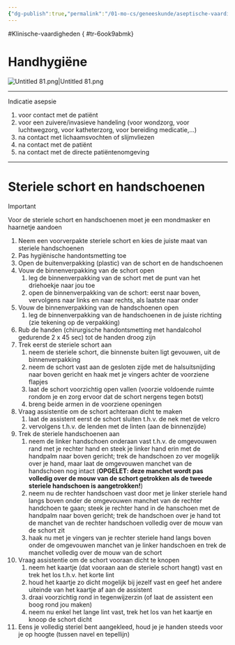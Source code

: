 ```yaml
---
{"dg-publish":true,"permalink":"/01-mo-cs/geneeskunde/aseptische-vaardigheden/","noteIcon":"","created":"2024-11-24T10:56:31.553+01:00","updated":"2024-12-29T13:58:43.575+01:00"}
---
```


#Klinische-vaardigheden
{ #tr-6ook9abmk}


# Handhygiëne 

![Untitled 81.png|Untitled 81.png](/img/user/06%20Toolkit/Files/Untitled%2081.png)

---

Indicatie asepsie

1. voor contact met de patiënt
2. voor een zuivere/invasieve handeling (voor wondzorg, voor luchtwegzorg, voor katheterzorg, voor bereiding medicatie,...)
3. na contact met lichaamsvochten of slijmvliezen
4. na contact met de patiënt
5. na contact met de directe patiëntenomgeving

---

# Steriele schort en handschoenen

> [!important]  
> Voor de steriele schort en handschoenen moet je een mondmasker en haarnetje aandoen  

1. Neem een voorverpakte steriele schort en kies de juiste maat van steriele handschoenen
2. Pas hygiënische handontsmetting toe
3. Open de buitenverpakking (plastic) van de schort en de handschoenen
4. Vouw de binnenverpakking van de schort open
    1. leg de binnenverpakking van de schort met de punt van het driehoekje naar jou toe
    2. open de binnenverpakking van de schort: eerst naar boven, vervolgens naar links en naar rechts, als laatste naar onder
5. Vouw de binnenverpakking van de handschoenen open
    1. leg de binnenverpakking van de handschoenen in de juiste richting (zie tekening op de verpakking)
6. Rub de handen (chirurgische handontsmetting met handalcohol gedurende 2 x 45 sec) tot de handen droog zijn
7. Trek eerst de steriele schort aan
    1. neem de steriele schort, die binnenste buiten ligt gevouwen, uit de binnenverpakking
    2. neem de schort vast aan de gesloten zijde met de halsuitsnijding naar boven gericht en haak met je vingers achter de voorziene flapjes
    3. laat de schort voorzichtig open vallen (voorzie voldoende ruimte rondom je en zorg ervoor dat de schort nergens tegen botst)
    4. breng beide armen in de voorziene openingen
8. Vraag assistentie om de schort achteraan dicht te maken
    1. laat de assistent eerst de schort sluiten t.h.v. de nek met de velcro
    2. vervolgens t.h.v. de lenden met de linten (aan de binnenzijde)
9. Trek de steriele handschoenen aan
    1. neem de linker handschoen onderaan vast t.h.v. de omgevouwen rand met je rechter hand en steek je linker hand erin met de handpalm naar boven gericht; trek de handschoen zo ver mogelijk over je hand, maar laat de omgevouwen manchet van de handschoen nog intact (**OPGELET: deze manchet wordt pas volledig over de mouw van de schort getrokken als de tweede steriele handschoen is aangetrokken!**)
    2. neem nu de rechter handschoen vast door met je linker steriele hand langs boven onder de omgevouwen manchet van de rechter handchoen te gaan; steek je rechter hand in de hanschoen met de handpalm naar boven gericht; trek de handschoen over je hand tot de manchet van de rechter handschoen volledig over de mouw van de schort zit
    3. haak nu met je vingers van je rechter steriele hand langs boven onder de omgevouwen manchet van je linker handschoen en trek de manchet volledig over de mouw van de schort
10. Vraag assistentie om de schort vooraan dicht te knopen
    1. neem het kaartje (dat vooraan aan de steriele schort hangt) vast en trek het los t.h.v. het korte lint
    2. houd het kaartje zo dicht mogelijk bij jezelf vast en geef het andere uiteinde van het kaartje af aan de assistent
    3. draai voorzichtig rond in tegenwijzerzin (of laat de assistent een boog rond jou maken)
    4. neem nu enkel het lange lint vast, trek het los van het kaartje en knoop de schort dicht
11. Eens je volledig steriel bent aangekleed, houd je je handen steeds voor je op hoogte (tussen navel en tepellijn)



